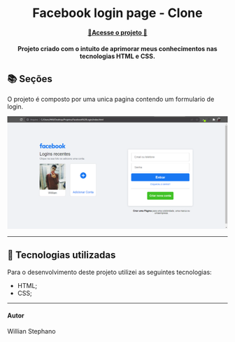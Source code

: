 <h1 align="center">
  <br>Facebook login page - Clone
</h1>

<p align="center">
  <a href="https://willianstephano.github.io/Facebook__Clone/">
    <b>🚀Acesse o projeto 🚀</b>
  </a>

<h4 align="center">
  Projeto criado com o intuito de aprimorar meus conhecimentos nas tecnologias HTML e CSS.
</h4>

## 📚 Seções
O projeto é composto por uma  unica pagina contendo um formulario de login.


<img src="Conteudo/previa-img.PNG" alt="Imagem de pré-visualização da pagina">

---

## 💼 Tecnologias utilizadas
Para o desenvolvimento deste projeto utilizei as seguintes tecnologias:

- HTML;
- CSS;

---

#### Autor
Willian Stephano
